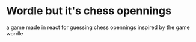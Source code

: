 # Wordle but it's chess opennings

a game made in react for guessing chess opennings inspired by the game wordle